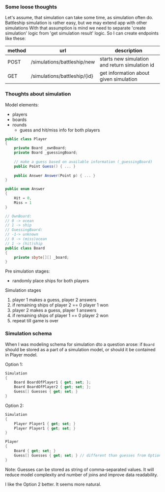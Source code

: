 ### Some loose thoughts

Let's assume, that simulation can take some time, as simulation often do.
Battleship simulation is rather easy, but we may extend app with other simulations
With that assumption is mind we need to separate 'create simulation' logic from 'get simulation result' logic.
So I can create endpoints like these:

| method | url                          | description                                    |
|--------|------------------------------|------------------------------------------------|
| POST   | /simulations/battleship/new  | starts new simulation and return simulation id |
| GET    | /simulations/battleship/{id} | get information about given simulation         |

### Thoughts about simulation

Model elements:

* players
* boards
* rounds
  * guess and hit/miss info for both players

```csharp
public class Player
{
    private Board _ownBoard;
    private Board _guessingBoard;
    
    // make a guess based on available information (_guessingBoard) 
    public Point Guess() { ... }
    
    public Answer Answer(Point p) { ... }
}

public enum Answer 
{
    Hit = 0,
    Miss = 1
}

// OwnBoard:
// 0 -> ocean
// 1 -> ship
// GuessingBoard:
// -1-> unknown
// 0 -> (miss)ocean
// 1 -> (hit)ship
public class Board
{
    private sbyte[][] _board;
}
```

Pre simulation stages:

* randomly place ships for both players

Simulation stages

1. player 1 makes a guess, player 2 answers
2. if remaining ships of player 2 == 0 player 1 won
3. player 2 makes a guess, player 1 answers
4. if remaining ships of player 1 == 0 player 2 won
5. repeat till game is over

### Simulation schema
When I was modeling schema for simulation dto a question arose:
if `Board` should be stored as a part of a simulation model, or should it be contained in Player model.

Option 1:
```csharp
Simulation 
{
    Board BoardOfPlayer1 { get; set; };
    Board BoardOfPlayer2 { get; set; };
    Guess[] Guesses { get; set; }
}
```

Option 2:
```csharp
Simulation 
{
    Player Player1 { get; set; }
    Player Player1 { get; set; }
}

Player
{
    Board { get; set; }
    Guess[] Guesses { get; set; } // different than guesses from Option 1 (contains only guesses of the player)
}

```

Note: Guesses can be stored as string of comma-separated values. It will reduce model complexity and number of joins
and improve data readability.

I like the Option 2 better. It seems more natural.
